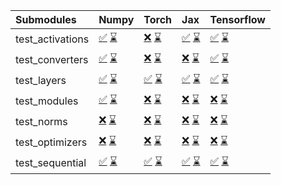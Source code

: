 | Submodules       | Numpy                                                                                                                                                                                                                                                             | Torch                                                                                                                                                                                                                                                             | Jax                                                                                                                                                                                                                                                               | Tensorflow                                                                                                                                                                                                                                                        |
|:-----------------|:------------------------------------------------------------------------------------------------------------------------------------------------------------------------------------------------------------------------------------------------------------------|:------------------------------------------------------------------------------------------------------------------------------------------------------------------------------------------------------------------------------------------------------------------|:------------------------------------------------------------------------------------------------------------------------------------------------------------------------------------------------------------------------------------------------------------------|:------------------------------------------------------------------------------------------------------------------------------------------------------------------------------------------------------------------------------------------------------------------|
| test_activations | <a href="https://github.com/unifyai/ivy/runs/8074072309?check_suite_focus=true" rel="noopener noreferrer" target="_blank">✅</a>   <a href="https://github.com/unifyai/ivy/runs/8074190122?check_suite_focus=true" rel="noopener noreferrer" target="_blank">⌛</a> | <a href="https://github.com/unifyai/ivy/runs/8074073471?check_suite_focus=true" rel="noopener noreferrer" target="_blank">❌</a>   <a href="https://github.com/unifyai/ivy/runs/8074191284?check_suite_focus=true" rel="noopener noreferrer" target="_blank">⌛</a> | <a href="https://github.com/unifyai/ivy/runs/8074074877?check_suite_focus=true" rel="noopener noreferrer" target="_blank">✅</a>   <a href="https://github.com/unifyai/ivy/runs/8074192407?check_suite_focus=true" rel="noopener noreferrer" target="_blank">⌛</a> | <a href="https://github.com/unifyai/ivy/runs/8074075976?check_suite_focus=true" rel="noopener noreferrer" target="_blank">✅</a>   <a href="https://github.com/unifyai/ivy/runs/8074193619?check_suite_focus=true" rel="noopener noreferrer" target="_blank">⌛</a> |
| test_converters  | <a href="https://github.com/unifyai/ivy/runs/8074072489?check_suite_focus=true" rel="noopener noreferrer" target="_blank">✅</a>   <a href="https://github.com/unifyai/ivy/runs/8074190296?check_suite_focus=true" rel="noopener noreferrer" target="_blank">⌛</a> | <a href="https://github.com/unifyai/ivy/runs/8074073655?check_suite_focus=true" rel="noopener noreferrer" target="_blank">❌</a>   <a href="https://github.com/unifyai/ivy/runs/8074191422?check_suite_focus=true" rel="noopener noreferrer" target="_blank">⌛</a> | <a href="https://github.com/unifyai/ivy/runs/8074075074?check_suite_focus=true" rel="noopener noreferrer" target="_blank">❌</a>   <a href="https://github.com/unifyai/ivy/runs/8074192568?check_suite_focus=true" rel="noopener noreferrer" target="_blank">⌛</a> | <a href="https://github.com/unifyai/ivy/runs/8074076181?check_suite_focus=true" rel="noopener noreferrer" target="_blank">✅</a>   <a href="https://github.com/unifyai/ivy/runs/8074193835?check_suite_focus=true" rel="noopener noreferrer" target="_blank">⌛</a> |
| test_layers      | <a href="https://github.com/unifyai/ivy/runs/8074072624?check_suite_focus=true" rel="noopener noreferrer" target="_blank">✅</a>   <a href="https://github.com/unifyai/ivy/runs/8074190528?check_suite_focus=true" rel="noopener noreferrer" target="_blank">⌛</a> | <a href="https://github.com/unifyai/ivy/runs/8074073955?check_suite_focus=true" rel="noopener noreferrer" target="_blank">✅</a>   <a href="https://github.com/unifyai/ivy/runs/8074191573?check_suite_focus=true" rel="noopener noreferrer" target="_blank">⌛</a> | <a href="https://github.com/unifyai/ivy/runs/8074075232?check_suite_focus=true" rel="noopener noreferrer" target="_blank">✅</a>   <a href="https://github.com/unifyai/ivy/runs/8074192717?check_suite_focus=true" rel="noopener noreferrer" target="_blank">⌛</a> | <a href="https://github.com/unifyai/ivy/runs/8074076365?check_suite_focus=true" rel="noopener noreferrer" target="_blank">✅</a>   <a href="https://github.com/unifyai/ivy/runs/8074193966?check_suite_focus=true" rel="noopener noreferrer" target="_blank">⌛</a> |
| test_modules     | <a href="https://github.com/unifyai/ivy/runs/8074072839?check_suite_focus=true" rel="noopener noreferrer" target="_blank">✅</a>   <a href="https://github.com/unifyai/ivy/runs/8074190696?check_suite_focus=true" rel="noopener noreferrer" target="_blank">⌛</a> | <a href="https://github.com/unifyai/ivy/runs/8074074096?check_suite_focus=true" rel="noopener noreferrer" target="_blank">❌</a>   <a href="https://github.com/unifyai/ivy/runs/8074191720?check_suite_focus=true" rel="noopener noreferrer" target="_blank">⌛</a> | <a href="https://github.com/unifyai/ivy/runs/8074075379?check_suite_focus=true" rel="noopener noreferrer" target="_blank">❌</a>   <a href="https://github.com/unifyai/ivy/runs/8074192852?check_suite_focus=true" rel="noopener noreferrer" target="_blank">⌛</a> | <a href="https://github.com/unifyai/ivy/runs/8074076642?check_suite_focus=true" rel="noopener noreferrer" target="_blank">❌</a>   <a href="https://github.com/unifyai/ivy/runs/8074194129?check_suite_focus=true" rel="noopener noreferrer" target="_blank">⌛</a> |
| test_norms       | <a href="https://github.com/unifyai/ivy/runs/8074072993?check_suite_focus=true" rel="noopener noreferrer" target="_blank">❌</a>   <a href="https://github.com/unifyai/ivy/runs/8074190856?check_suite_focus=true" rel="noopener noreferrer" target="_blank">⌛</a> | <a href="https://github.com/unifyai/ivy/runs/8074074295?check_suite_focus=true" rel="noopener noreferrer" target="_blank">❌</a>   <a href="https://github.com/unifyai/ivy/runs/8074191946?check_suite_focus=true" rel="noopener noreferrer" target="_blank">⌛</a> | <a href="https://github.com/unifyai/ivy/runs/8074075522?check_suite_focus=true" rel="noopener noreferrer" target="_blank">❌</a>   <a href="https://github.com/unifyai/ivy/runs/8074193013?check_suite_focus=true" rel="noopener noreferrer" target="_blank">⌛</a> | <a href="https://github.com/unifyai/ivy/runs/8074076799?check_suite_focus=true" rel="noopener noreferrer" target="_blank">❌</a>   <a href="https://github.com/unifyai/ivy/runs/8074194287?check_suite_focus=true" rel="noopener noreferrer" target="_blank">⌛</a> |
| test_optimizers  | <a href="https://github.com/unifyai/ivy/runs/8074073173?check_suite_focus=true" rel="noopener noreferrer" target="_blank">❌</a>   <a href="https://github.com/unifyai/ivy/runs/8074191020?check_suite_focus=true" rel="noopener noreferrer" target="_blank">⌛</a> | <a href="https://github.com/unifyai/ivy/runs/8074074474?check_suite_focus=true" rel="noopener noreferrer" target="_blank">❌</a>   <a href="https://github.com/unifyai/ivy/runs/8074192095?check_suite_focus=true" rel="noopener noreferrer" target="_blank">⌛</a> | <a href="https://github.com/unifyai/ivy/runs/8074075668?check_suite_focus=true" rel="noopener noreferrer" target="_blank">❌</a>   <a href="https://github.com/unifyai/ivy/runs/8074193140?check_suite_focus=true" rel="noopener noreferrer" target="_blank">⌛</a> | <a href="https://github.com/unifyai/ivy/runs/8074076956?check_suite_focus=true" rel="noopener noreferrer" target="_blank">❌</a>   <a href="https://github.com/unifyai/ivy/runs/8074194436?check_suite_focus=true" rel="noopener noreferrer" target="_blank">⌛</a> |
| test_sequential  | <a href="https://github.com/unifyai/ivy/runs/8074073343?check_suite_focus=true" rel="noopener noreferrer" target="_blank">✅</a>   <a href="https://github.com/unifyai/ivy/runs/8074191148?check_suite_focus=true" rel="noopener noreferrer" target="_blank">⌛</a> | <a href="https://github.com/unifyai/ivy/runs/8074074666?check_suite_focus=true" rel="noopener noreferrer" target="_blank">✅</a>   <a href="https://github.com/unifyai/ivy/runs/8074192253?check_suite_focus=true" rel="noopener noreferrer" target="_blank">⌛</a> | <a href="https://github.com/unifyai/ivy/runs/8074075792?check_suite_focus=true" rel="noopener noreferrer" target="_blank">✅</a>   <a href="https://github.com/unifyai/ivy/runs/8074193298?check_suite_focus=true" rel="noopener noreferrer" target="_blank">⌛</a> | <a href="https://github.com/unifyai/ivy/runs/8074077115?check_suite_focus=true" rel="noopener noreferrer" target="_blank">✅</a>   <a href="https://github.com/unifyai/ivy/runs/8074194598?check_suite_focus=true" rel="noopener noreferrer" target="_blank">⌛</a> |